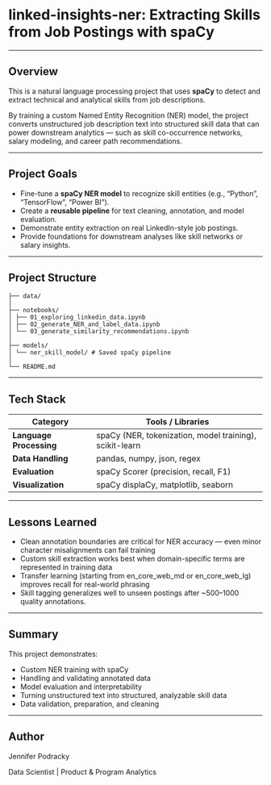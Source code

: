 # linked-insights-ner: Extracting Skills from Job Postings with spaCy

---

## Overview

This is a natural language processing project that uses **spaCy** to detect and extract technical and analytical skills from job descriptions.  

By training a custom Named Entity Recognition (NER) model, the project converts unstructured job description text into structured skill data that can power downstream analytics — such as skill co-occurrence networks, salary modeling, and career path recommendations.

---

## Project Goals

- Fine-tune a **spaCy NER model** to recognize skill entities (e.g., “Python”, “TensorFlow”, “Power BI”).  
- Create a **reusable pipeline** for text cleaning, annotation, and model evaluation.  
- Demonstrate entity extraction on real LinkedIn-style job postings.  
- Provide foundations for downstream analyses like skill networks or salary insights.

---

## Project Structure
```
├── data/
│
├── notebooks/
│ ├── 01_exploring_linkedin_data.ipynb
│ ├── 02_generate_NER_and_label_data.ipynb
│ └── 03_generate_similarity_recommendations.ipynb
│
├── models/
│ └── ner_skill_model/ # Saved spaCy pipeline
│
└── README.md
```

---

## Tech Stack

| Category | Tools / Libraries |
|-----------|-------------------|
| **Language Processing** | spaCy (NER, tokenization, model training), scikit-learn |
| **Data Handling** | pandas, numpy, json, regex |
| **Evaluation** | spaCy Scorer (precision, recall, F1) |
| **Visualization** | spaCy displaCy, matplotlib, seaborn |

---

## Lessons Learned

* Clean annotation boundaries are critical for NER accuracy — even minor character misalignments can fail training
* Custom skill extraction works best when domain-specific terms are represented in training data
* Transfer learning (starting from en_core_web_md or en_core_web_lg) improves recall for real-world phrasing
* Skill tagging generalizes well to unseen postings after ~500–1000 quality annotations.

---

## Summary

This project demonstrates:
* Custom NER training with spaCy
* Handling and validating annotated data
* Model evaluation and interpretability
* Turning unstructured text into structured, analyzable skill data
* Data validation, preparation, and cleaning

---

## Author

Jennifer Podracky

Data Scientist | Product & Program Analytics
